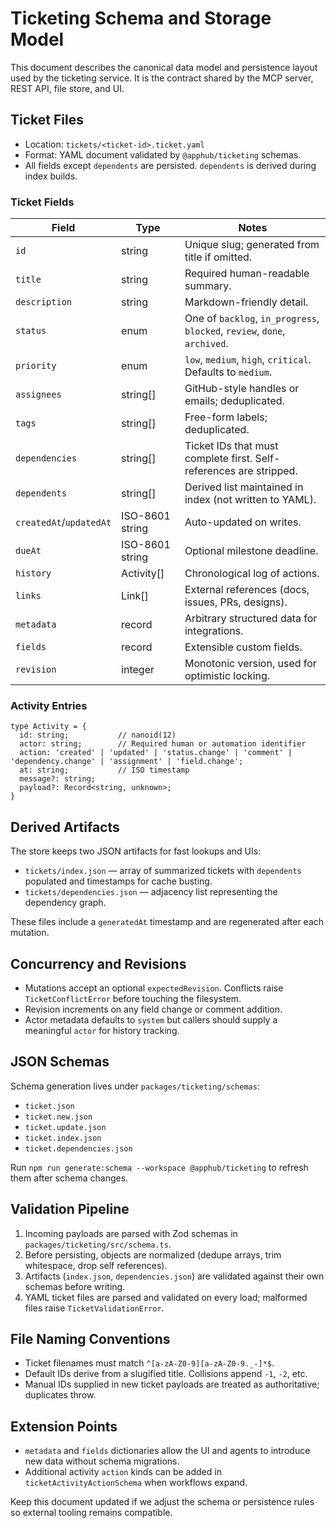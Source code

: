 # Ticketing Schema and Storage Model

This document describes the canonical data model and persistence layout used by the ticketing service. It is the contract shared by the MCP server, REST API, file store, and UI.

## Ticket Files
- Location: `tickets/<ticket-id>.ticket.yaml`
- Format: YAML document validated by `@apphub/ticketing` schemas.
- All fields except `dependents` are persisted. `dependents` is derived during index builds.

### Ticket Fields
| Field | Type | Notes |
| --- | --- | --- |
| `id` | string | Unique slug; generated from title if omitted. |
| `title` | string | Required human-readable summary. |
| `description` | string | Markdown-friendly detail. |
| `status` | enum | One of `backlog`, `in_progress`, `blocked`, `review`, `done`, `archived`. |
| `priority` | enum | `low`, `medium`, `high`, `critical`. Defaults to `medium`. |
| `assignees` | string[] | GitHub-style handles or emails; deduplicated. |
| `tags` | string[] | Free-form labels; deduplicated. |
| `dependencies` | string[] | Ticket IDs that must complete first. Self-references are stripped. |
| `dependents` | string[] | Derived list maintained in index (not written to YAML). |
| `createdAt`/`updatedAt` | ISO-8601 string | Auto-updated on writes. |
| `dueAt` | ISO-8601 string | Optional milestone deadline. |
| `history` | Activity[] | Chronological log of actions. |
| `links` | Link[] | External references (docs, issues, PRs, designs). |
| `metadata` | record | Arbitrary structured data for integrations. |
| `fields` | record | Extensible custom fields. |
| `revision` | integer | Monotonic version, used for optimistic locking. |

### Activity Entries
```
type Activity = {
  id: string;           // nanoid(12)
  actor: string;        // Required human or automation identifier
  action: 'created' | 'updated' | 'status.change' | 'comment' | 'dependency.change' | 'assignment' | 'field.change';
  at: string;           // ISO timestamp
  message?: string;
  payload?: Record<string, unknown>;
}
```

## Derived Artifacts
The store keeps two JSON artifacts for fast lookups and UIs:

- `tickets/index.json` — array of summarized tickets with `dependents` populated and timestamps for cache busting.
- `tickets/dependencies.json` — adjacency list representing the dependency graph.

These files include a `generatedAt` timestamp and are regenerated after each mutation.

## Concurrency and Revisions
- Mutations accept an optional `expectedRevision`. Conflicts raise `TicketConflictError` before touching the filesystem.
- Revision increments on any field change or comment addition.
- Actor metadata defaults to `system` but callers should supply a meaningful `actor` for history tracking.

## JSON Schemas
Schema generation lives under `packages/ticketing/schemas`:
- `ticket.json`
- `ticket.new.json`
- `ticket.update.json`
- `ticket.index.json`
- `ticket.dependencies.json`

Run `npm run generate:schema --workspace @apphub/ticketing` to refresh them after schema changes.

## Validation Pipeline
1. Incoming payloads are parsed with Zod schemas in `packages/ticketing/src/schema.ts`.
2. Before persisting, objects are normalized (dedupe arrays, trim whitespace, drop self references).
3. Artifacts (`index.json`, `dependencies.json`) are validated against their own schemas before writing.
4. YAML ticket files are parsed and validated on every load; malformed files raise `TicketValidationError`.

## File Naming Conventions
- Ticket filenames must match `^[a-zA-Z0-9][a-zA-Z0-9._-]*$`.
- Default IDs derive from a slugified title. Collisions append `-1`, `-2`, etc.
- Manual IDs supplied in new ticket payloads are treated as authoritative; duplicates throw.

## Extension Points
- `metadata` and `fields` dictionaries allow the UI and agents to introduce new data without schema migrations.
- Additional activity `action` kinds can be added in `ticketActivityActionSchema` when workflows expand.

Keep this document updated if we adjust the schema or persistence rules so external tooling remains compatible.
